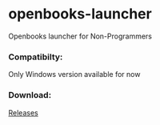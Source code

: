 # openbooks-launcher
Openbooks launcher for Non-Programmers 
### Compatibilty:  
Only Windows version available for now  
### Download:  
[Releases](https://github.com/Oliver81594/openbooks-launcher/releases)
